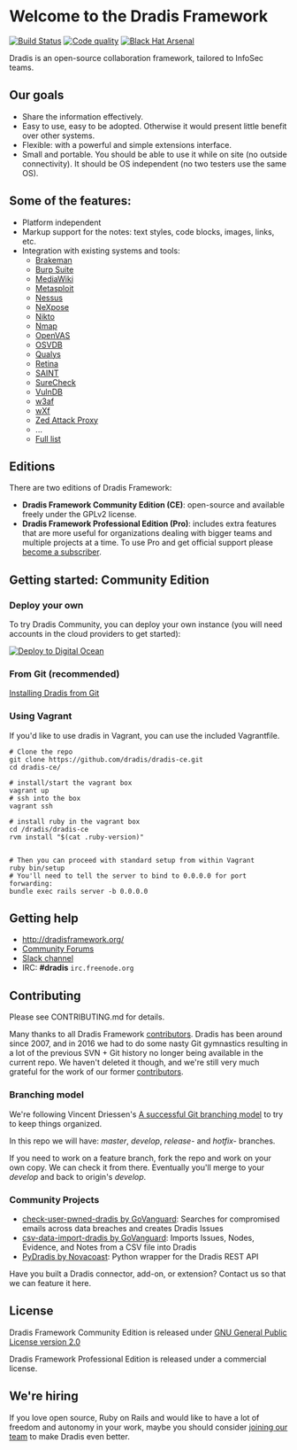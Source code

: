 # Welcome to the Dradis Framework

[ ![Build Status](https://codeship.com/projects/f06cef90-a1ae-0133-d7a5-465166e508dd/status?branch=master)](https://codeship.com/projects/128584)
[ ![Code quality](https://codeclimate.com/github/dradis/dradis-ce/badges/gpa.svg)](https://codeclimate.com/github/dradis/dradis-ce)
[ ![Black Hat Arsenal](https://www.toolswatch.org/badges/arsenal/2016.svg)](https://www.blackhat.com/us-16/arsenal.html#dradis-framework)

Dradis is an open-source collaboration framework, tailored to InfoSec teams.


## Our goals

* Share the information effectively.
* Easy to use, easy to be adopted. Otherwise it would present little benefit over other systems.
* Flexible: with a powerful and simple extensions interface.
* Small and portable. You should be able to use it while on site (no outside connectivity). It should be OS independent (no two testers use the same OS).


## Some of the features:

* Platform independent
* Markup support for the notes: text styles, code blocks, images, links, etc.
* Integration with existing systems and tools:
  * [Brakeman](https://dradisframework.com/ce/addons/brakeman.html)
  * [Burp Suite](https://dradisframework.com/ce/addons/burp.html)
  * [MediaWiki](https://dradisframework.com/ce/addons/mediawiki.html)
  * [Metasploit](https://dradisframework.com/ce/addons/metasploit.html)
  * [Nessus](https://dradisframework.com/ce/addons/nessus.html)
  * [NeXpose](https://dradisframework.com/ce/addons/nexpose.html)
  * [Nikto](https://dradisframework.com/ce/addons/nikto.html)
  * [Nmap](https://dradisframework.com/ce/addons/nmap.html)
  * [OpenVAS](https://dradisframework.com/ce/addons/openvas.html)
  * [OSVDB](https://dradisframework.com/ce/addons/osvdb.html)
  * [Qualys](https://dradisframework.com/ce/addons/qualys.html)
  * [Retina](https://dradisframework.com/ce/addons/retina.html)
  * [SAINT](https://dradisframework.com/ce/addons/saint.html)
  * [SureCheck](https://dradisframework.com/ce/addons/surecheck.html)
  * [VulnDB](https://dradisframework.com/ce/addons/vulndb.html)
  * [w3af](https://dradisframework.com/ce/addons/w3af.html)
  * [wXf](https://dradisframework.com/ce/addons/wxf.html)
  * [Zed Attack Proxy](https://dradisframework.com/ce/addons/zap.html)
  * ...
  * [Full list](http://dradisframework.org/addons/)


## Editions

There are two editions of Dradis Framework:

* **Dradis Framework Community Edition (CE)**: open-source and available freely under the GPLv2 license.
* **Dradis Framework Professional Edition (Pro)**: includes extra features that are more useful for organizations dealing with bigger teams and multiple projects at a time. To use Pro and get official support please [become a subscriber](https://dradisframework.com/pro/).


## Getting started: Community Edition

### Deploy your own

To try Dradis Community, you can deploy your own instance (you will need accounts in the cloud providers to get started):

[![Deploy to Digital Ocean](https://www.deploytodo.com/do-btn-blue.svg)](https://cloud.digitalocean.com/apps/new?repo=https://github.com/dradis/dradis-ce/tree/develop)


### From Git (recommended)

[Installing Dradis from Git](https://dradisframework.com/ce/documentation/install_git.html)

### Using Vagrant

If you'd like to use dradis in Vagrant, you can use the included Vagrantfile.

```
# Clone the repo
git clone https://github.com/dradis/dradis-ce.git
cd dradis-ce/

# install/start the vagrant box
vagrant up
# ssh into the box
vagrant ssh

# install ruby in the vagrant box
cd /dradis/dradis-ce
rvm install "$(cat .ruby-version)"


# Then you can proceed with standard setup from within Vagrant
ruby bin/setup
# You'll need to tell the server to bind to 0.0.0.0 for port forwarding:
bundle exec rails server -b 0.0.0.0
```


## Getting help

* http://dradisframework.org/
* [Community Forums](https://discuss.dradisframework.org/)
* [Slack channel](https://evening-hamlet-4416.herokuapp.com/)
* IRC: **#dradis** `irc.freenode.org`


## Contributing

Please see CONTRIBUTING.md for details.

Many thanks to all Dradis Framework [contributors](https://github.com/dradis/dradis-ce/graphs/contributors). Dradis has been around since 2007, and in 2016 we had to do some nasty Git gymnastics resulting in a lot of the previous SVN + Git history no longer being available in the current repo. We haven't deleted it though, and we're still very much grateful for the work of our former [contributors](https://github.com/dradis/dradis-legacy/graphs/contributors).


### Branching model
We're following Vincent Driessen's [A successful Git branching model](http://nvie.com/posts/a-successful-git-branching-model/) to try to keep things organized.

In this repo we will have: *master*, *develop*, *release-* and *hotfix-* branches.

If you need to work on a feature branch, fork the repo and work on your own copy. We can check it from there. Eventually you'll merge to your *develop* and back to origin's *develop*.


### Community Projects

* [check-user-pwned-dradis by GoVanguard](https://github.com/GoVanguard/check-user-pwned-dradis): Searches for compromised emails across data breaches and creates Dradis Issues
* [csv-data-import-dradis by GoVanguard](https://github.com/GoVanguard/csv-data-import-dradis): Imports Issues, Nodes, Evidence, and Notes from a CSV file into Dradis
* [PyDradis by Novacoast](https://github.com/ncatlabs/pydradis): Python wrapper for the Dradis REST API

Have you built a Dradis connector, add-on, or extension? Contact us so that we can feature it here.


## License

Dradis Framework Community Edition is released under [GNU General Public License version 2.0](http://www.gnu.org/licenses/old-licenses/gpl-2.0.html)

Dradis Framework Professional Edition is released under a commercial license.


## We're hiring

If you love open source, Ruby on Rails and would like to have a lot of freedom and autonomy in your work, maybe you should consider [joining our team](https://dradisframework.com/careers.html) to make Dradis even better.
